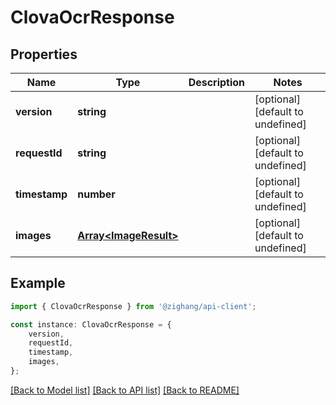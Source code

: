 # ClovaOcrResponse


## Properties

Name | Type | Description | Notes
------------ | ------------- | ------------- | -------------
**version** | **string** |  | [optional] [default to undefined]
**requestId** | **string** |  | [optional] [default to undefined]
**timestamp** | **number** |  | [optional] [default to undefined]
**images** | [**Array&lt;ImageResult&gt;**](ImageResult.md) |  | [optional] [default to undefined]

## Example

```typescript
import { ClovaOcrResponse } from '@zighang/api-client';

const instance: ClovaOcrResponse = {
    version,
    requestId,
    timestamp,
    images,
};
```

[[Back to Model list]](../README.md#documentation-for-models) [[Back to API list]](../README.md#documentation-for-api-endpoints) [[Back to README]](../README.md)

